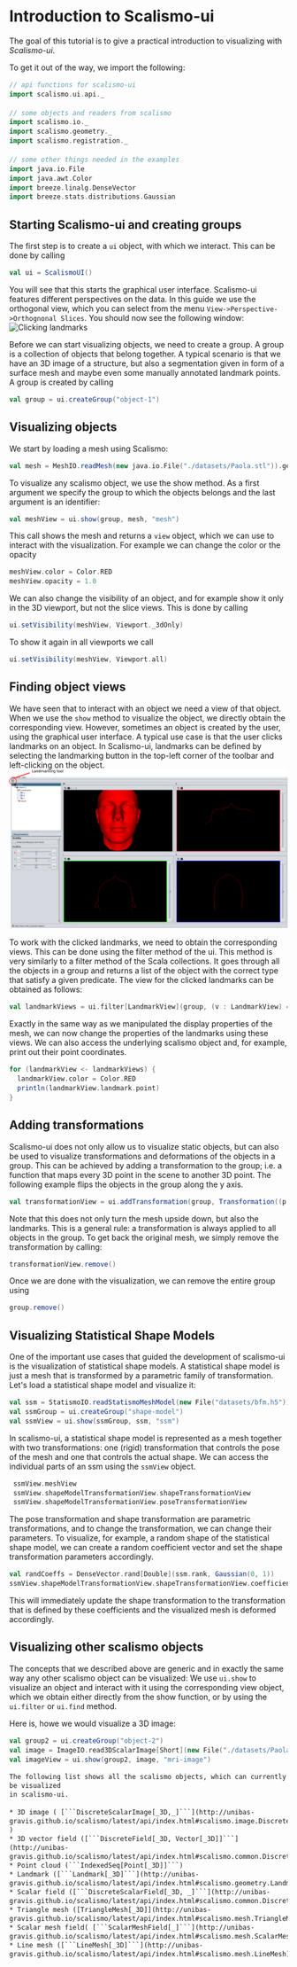 # Introduction to Scalismo-ui

The goal of this tutorial is to give a practical introduction to visualizing with
*Scalismo-ui*.

To get it out of the way, we import the following:

```scala
// api functions for scalismo-ui
import scalismo.ui.api._

// some objects and readers from scalismo
import scalismo.io._
import scalismo.geometry._
import scalismo.registration._

// some other things needed in the examples
import java.io.File
import java.awt.Color
import breeze.linalg.DenseVector
import breeze.stats.distributions.Gaussian

```


## Starting Scalismo-ui and creating groups

The first step is to create a ```ui``` object, with which we interact. This can be done by calling

```scala
val ui = ScalismoUI()
```

You will see that this starts the graphical user interface. Scalismo-ui features different perspectives on the data. In this guide we use the orthogonal view, which you can select from the menu ```View->Perspective->Orthognonal Slices```. You should now see the following window:
![Clicking landmarks](images/scalismo-ui-empty.png)


Before we can start visualizing objects, we need to create a group. A group is a collection of objects that belong together. A typical scenario is that we have an 3D image of a structure, but also a segmentation given in form of a surface mesh and maybe even some manually annotated landmark points. A group is created by calling

```scala
val group = ui.createGroup("object-1")
```

## Visualizing objects

We start by loading a mesh using Scalismo:

```scala
val mesh = MeshIO.readMesh(new java.io.File("./datasets/Paola.stl")).get
```

To visualize any scalismo object, we use the show method. As a first argument
we specify the group to which the objects belongs and the last argument is an identifier:

```scala
val meshView = ui.show(group, mesh, "mesh")
```

This call shows the mesh and returns a ```view``` object, which we can use to
interact with the visualization. For example we can change the color or the opacity

```scala
meshView.color = Color.RED
meshView.opacity = 1.0
```

We can also change the visibility of an object, and for example show it only in the
3D viewport, but not the slice views. This is done by calling

```scala
ui.setVisibility(meshView, Viewport._3dOnly)
```

To show it again in all viewports we call

```scala
ui.setVisibility(meshView, Viewport.all)
```

## Finding object views

We have seen that to interact with an object we need a view of that object. When we use the ```show``` method to visualize the object, we directly obtain the corresponding view. However, sometimes an object is created by the user, using the graphical user interface. A typical use case is that the user clicks landmarks on an object. In Scalismo-ui, landmarks can be defined by selecting the landmarking button in the top-left corner of the toolbar and  left-clicking on the object.
![Clicking landmarks](images/landmarking.png)

To work with the clicked landmarks, we need to obtain the corresponding views. This can be done using the filter method of the ui. This method is very similarly to a filter method of the Scala collections. It goes through all the objects in a group and returns a list of the object with the correct type that satisfy a given predicate. The view for the clicked landmarks can be obtained as follows:

```scala
val landmarkViews = ui.filter[LandmarkView](group, (v : LandmarkView) => true)
```

Exactly in the same way as we manipulated the display properties of the mesh, we can now change the properties of the landmarks using these views. We can also access the underlying
scalismo object and, for example, print out their point coordinates.

```scala
for (landmarkView <- landmarkViews) {
  landmarkView.color = Color.RED
  println(landmarkView.landmark.point)
}
```

## Adding transformations

Scalismo-ui does not only allow us to visualize static objects, but can also be used
to visualize transformations and deformations of the objects in a group. This can be achieved
by adding a transformation to the group; i.e. a function that maps every 3D point in the scene to another 3D point. The following example flips the objects in the group along the y axis.

```scala
val transformationView = ui.addTransformation(group, Transformation((p : Point[_3D]) => Point3D(p.x, -p.y, p.z)), "flip")
```

Note that this does not only turn the mesh upside down, but also the landmarks. This is a general rule: a transformation is always applied to all objects in the group.
To get back the original mesh, we simply remove the transformation by calling:

```scala
transformationView.remove()
```

Once we are done with the visualization, we can remove the entire group using

```scala
group.remove()
```

## Visualizing Statistical Shape Models

One of the important use cases that guided the development of scalismo-ui is the
visualization of statistical shape models. A statistical shape model is
just a mesh that is transformed by a parametric family of transformation.
Let's load a statistical shape model and visualize it:

```scala
val ssm = StatismoIO.readStatismoMeshModel(new File("datasets/bfm.h5")).get
val ssmGroup = ui.createGroup("shape-model")
val ssmView = ui.show(ssmGroup, ssm, "ssm")
```

In scalismo-ui, a statistical shape model is represented as a mesh together with two
transformations:  one (rigid) transformation that controls the pose of the mesh and
one that controls the actual shape. We can access the individual parts of an ssm using
the ```ssmView``` object.

```scala
 ssmView.meshView
 ssmView.shapeModelTransformationView.shapeTransformationView
 ssmView.shapeModelTransformationView.poseTransformationView

```

The pose transformation and shape transformation are parametric transformations, and to change
the transformation, we can change their parameters. To visualize, for example,  a random shape of the statistical shape model, we can  create a random coefficient vector and set the shape transformation parameters accordingly.

```scala
val randCoeffs = DenseVector.rand[Double](ssm.rank, Gaussian(0, 1))
ssmView.shapeModelTransformationView.shapeTransformationView.coefficients = randCoeffs
```

This will immediately update the shape transformation to the transformation that
is defined by these coefficients and the visualized mesh is deformed accordingly.


## Visualizing other scalismo objects

The concepts that we described above are generic and in exactly the same way
any other scalismo object can be visualized: We use ```ui.show``` to visualize an object and interact with it using the corresponding view object,
which we obtain either directly from the show function, or by using the ```ui.filter``` or
```ui.find``` method.

Here is, howe we would visualize a 3D image:

```scala
val group2 = ui.createGroup("object-2")
val image = ImageIO.read3DScalarImage[Short](new File("./datasets/PaolaMRI.vtk")).get
val imageView = ui.show(group2, image, "mri-image")
```

    The following list shows all the scalismo objects, which can currently be visualized
    in scalismo-ui.
    
    * 3D image ( [```DiscreteScalarImage[_3D,_]```](http://unibas-gravis.github.io/scalismo/latest/api/index.html#scalismo.image.DiscreteScalarImage) )
    * 3D vector field ([```DiscreteField[_3D, Vector[_3D]]```](http://unibas-gravis.github.io/scalismo/latest/api/index.html#scalismo.common.DiscreteField))
    * Point cloud (```IndexedSeq[Point[_3D]]```)
    * Landmark ([```Landmark[_3D]```](http://unibas-gravis.github.io/scalismo/latest/api/index.html#scalismo.geometry.Landmark))
    * Scalar field ([```DiscreteScalarField[_3D, _]```](http://unibas-gravis.github.io/scalismo/latest/api/index.html#scalismo.common.DiscreteScalarField))
    * Triangle mesh ([TriangleMesh[_3D]](http://unibas-gravis.github.io/scalismo/latest/api/index.html#scalismo.mesh.TriangleMesh))
    * Scalar mesh field( [```ScalarMeshField[_]```](http://unibas-gravis.github.io/scalismo/latest/api/index.html#scalismo.mesh.ScalarMeshField))
    * Line mesh ([```LineMesh[_3D]```](http://unibas-gravis.github.io/scalismo/latest/api/index.html#scalismo.mesh.LineMesh))

